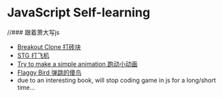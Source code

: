 # JavaScript Self-learning
//### 跟着萧大写js
- [Breakout Clone 打砖块][1]
- [STG 打飞机][2]
- [Try to make a simple animation 跑动小动画][3]
- [Flaggy Bird 弹跳的傻鸟][4]
- due to an interesting book, will stop coding game in js for a long/short time...

[1]: https://github.com/julimi/JavaScript/tree/master/Breakout_clone
[2]: https://github.com/julimi/JavaScript/tree/master/STG
[3]: https://github.com/julimi/JavaScript/tree/master/Animation_try
[4]: https://github.com/julimi/JavaScript/tree/master/Flaggy_Bird
